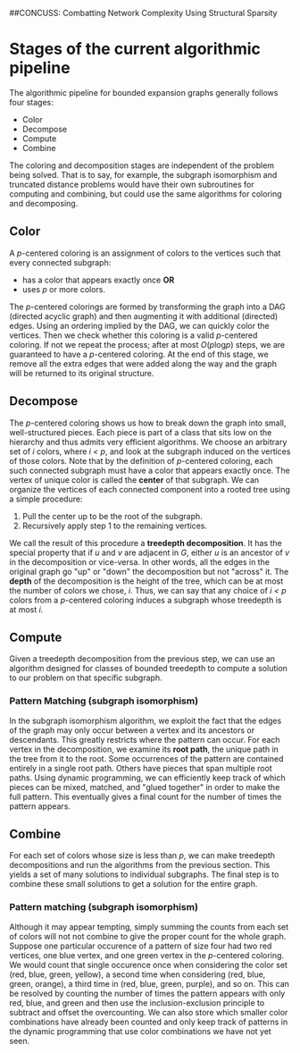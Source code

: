 ##CONCUSS: Combatting Network Complexity Using Structural Sparsity
# Stages of the current algorithmic pipeline

The algorithmic pipeline for bounded expansion graphs generally follows four stages:

* Color
* Decompose
* Compute
* Combine

The coloring and decomposition stages are independent of the problem being solved.
That is to say, for example, the subgraph isomorphism and truncated distance problems would have their own subroutines for computing and combining, but could use the same algorithms for coloring and decomposing.

## Color
A *p*-centered coloring is an assignment of colors to the vertices such that every connected subgraph:

- has a color that appears exactly once __OR__
- uses *p* or more colors.

The *p*-centered colorings are formed by transforming the graph into a DAG (directed acyclic graph) and then augmenting it with additional (directed) edges.
Using an ordering implied by the DAG, we can quickly color the vertices.
Then we check whether this coloring is a valid *p*-centered coloring.
If not we repeat the process; after at most *O*(*p*log*p*) steps, we are guaranteed to have a *p*-centered coloring.
At the end of this stage, we remove all the extra edges that were added along the way and the graph will be returned to its original structure.

## Decompose
The *p*-centered coloring shows us how to break down the graph into small, well-structured pieces.
Each piece is part of a class that sits low on the hierarchy and thus admits very efficient algorithms.
We choose an arbitrary set of *i* colors, where *i < p*, and look at the subgraph induced on the vertices of those colors.
Note that by the definition of *p*-centered coloring, each such connected subgraph must have a color that appears exactly once.
The vertex of unique color is called the **center** of that subgraph.
We can organize the vertices of each connected component into a rooted tree using a simple procedure:

1. Pull the center up to be the root of the subgraph.
2. Recursively apply step 1 to the remaining vertices.

We call the result of this procedure a **treedepth decomposition**.
It has the special property that if *u* and *v* are adjacent in *G*, either *u* is an ancestor of *v* in the decomposition or vice-versa.
In other words, all the edges in the original graph go "up" or "down" the decomposition but not "across" it.
The **depth** of the decomposition is the height of the tree, which can be at most the number of colors we chose, *i*.
Thus, we can say that any choice of *i < p* colors from a *p*-centered coloring induces a subgraph whose treedepth is at most *i*.

## Compute
Given a treedepth decomposition from the previous step, we can use an algorithm designed for classes of bounded treedepth to compute a solution to our problem on that specific subgraph.
### Pattern Matching (subgraph isomorphism)
In the subgraph isomorphism algorithm, we exploit the fact that the edges of the graph may only occur between a vertex and its ancestors or descendants.
This greatly restricts where the pattern can occur.
For each vertex in the decomposition, we examine its **root path**, the unique path in the tree from it to the root.
Some occurrences of the pattern are contained entirely in a single root path.
Others have pieces that span multiple root paths.
Using dynamic programming, we can efficiently keep track of which pieces can be mixed, matched, and "glued together" in order to make the full pattern.
This eventually gives a final count for the number of times the pattern appears.

## Combine
For each set of colors whose size is less than *p*, we can make treedepth decompositions and run the algorithms from the previous section.
This yields a set of many solutions to individual subgraphs.
The final step is to combine these small solutions to get a solution for the entire graph.
### Pattern matching (subgraph isomorphism)
Although it may appear tempting, simply summing the counts from each set of colors will not not combine to give the proper count for the whole graph.
Suppose one particular occurence of a pattern of size four had two red vertices, one blue vertex, and one green vertex in the *p*-centered coloring.
We would count that single occurence once when considering the color set (red, blue, green, yellow), a second time when considering (red, blue, green, orange), a third time in (red, blue, green, purple), and so on.
This can be resolved by counting the number of times the pattern appears with only red, blue, and green and then use the inclusion-exclusion principle to subtract and offset the overcounting.
We can also store which smaller color combinations have already been counted and only keep track of patterns in the dynamic programming that use color combinations we have not yet seen.


